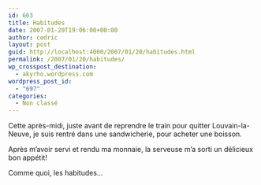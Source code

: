 ```yaml
---
id: 663
title: Habitudes
date: 2007-01-20T19:06:00+00:00
author: cedric
layout: post
guid: http://localhost:4000/2007/01/20/habitudes.html
permalink: /2007/01/20/habitudes/
wp_crosspost_destination:
  - akyrho.wordpress.com
wordpress_post_id:
  - "697"
categories:
  - Non classé
---
```

Cette après-midi, juste avant de reprendre le train pour quitter Louvain-la-Neuve, je suis rentré dans une sandwicherie, pour acheter une boisson.

Après m’avoir servi et rendu ma monnaie, la serveuse m’a sorti un délicieux bon appétit!

Comme quoi, les habitudes…